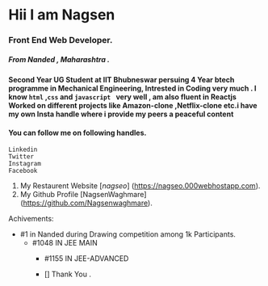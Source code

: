 # Hii I am Nagsen
###    Front End Web Developer.
#####  From Nanded , Maharashtra .
**Second Year UG Student  at IIT Bhubneswar  persuing 4 Year btech programme in Mechanical Engineering, Intrested in Coding  very much .  I know `html` ,`css` and `javascript `
very well , am also fluent in Reactjs  Worked on different projects like Amazon-clone ,Netflix-clone etc.i have my own Insta handle where i provide my peers a peaceful content**
#### You can follow me on following handles.
```
Linkedin
Twitter
Instagram
Facebook
```
 1. My Restaurent Website [*_nagseo_*] (https://nagseo.000webhostapp.com).
 2. My Github Profile     [NagsenWaghmare] (https://github.com/Nagsenwaghmare).


   Achivements:
   - #1 in Nanded during Drawing competition among 1k Participants.
     - #1048 IN JEE MAIN 
       - #1155 IN JEE-ADVANCED
       
       
       - [] Thank You .
